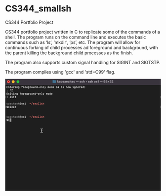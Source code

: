 # CS344_smallsh
CS344 Portfolio Project

CS344 portfolio project written in C to replicate some of the commands of a shell. The program runs on the command line and executes the basic commands such as ‘ls’, ‘mkdir’, ‘ps’, etc. The program will allow for continuous forking of child processes ad foreground and background, with the parent killing the background child processes as the finish.

The program also supports custom signal handling for SIGINT and SIGTSTP.


The program compiles using 'gcc' and 'std=C99' flag. 

<img src='smallsh.gif' title='Video Walkthrough' width='' alt='Video Walkthrough' />

